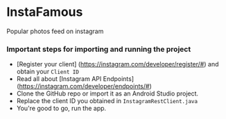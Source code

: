 # InstaFamous

Popular photos feed on instagram

### Important steps for importing and running the project

* [Register your client] (https://instagram.com/developer/register/#) and obtain your `Client ID`
* Read all about [Instagram API Endpoints] (https://instagram.com/developer/endpoints/#)
* Clone the GitHub repo or import it as an Android Studio project.
* Replace the client ID you obtained in `InstagramRestClient.java`
* You're good to go, run the app.



